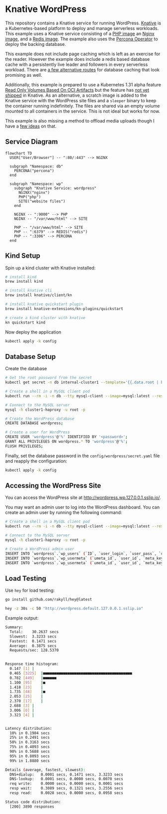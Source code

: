 # Knative WordPress

This repository contains a Knative service for running WordPress. [Knative](https://knative.dev/) is a Kubernetes-based platform to deploy and manage serverless workloads. This example uses a Knative service consisting of a [PHP image](https://hub.docker.com/_/wordpress) an [Nginx image](https://hub.docker.com/_/nginx), and a [Redis image](https://hub.docker.com/_/redis). The example also uses the [Percona Operator](https://docs.percona.com/percona-operator-for-mysql/pxc/kubectl.html) to deploy the backing database.

This example does not include page caching which is left as an exercise for the reader. However the example does include a redis based database cache with a persistently live leader and followers in every serverless workload. There are [a few alternative routes](docs/notes-on-database-cache.md) for database caching that look promising as well.

Additionally, this example is prepared to use a Kubernetes 1.31 alpha feature [Read Only Volumes Based On OCI Artifacts](https://kubernetes.io/blog/2024/08/16/kubernetes-1-31-image-volume-source/) but the feature has [not yet shipped](https://github.com/knative/serving/pull/15878) in Knative. As an alternative, a scratch image is added to the Knative service with the WordPress site files and a `sleeper` binary to keep the container running indefinitely. The files are shared via an empty volume mounted to all containers in the service. This is not ideal but works for now.

This example is also missing a method to offload media uploads though I have a [few ideas](docs/notes-on-offloading-media.md) on that.

## Service Diagram

```mermaid
flowchart TD
  USER["User/Browser"] -- ":80/:443" --> NGINX

  subgraph "Namespace: db"
    PERCONA("percona")
  end

  subgraph "Namespace: wp"
    subgraph "Knative Service: wordpress"
      NGINX("nginx")
      PHP("php")
      SITE("website files")
    end

    NGINX -- ":9000" --> PHP
    NGINX -- "/var/www/html" --> SITE

    PHP -- "/var/www/html" --> SITE
    PHP -- ":6379" --> REDIS("redis")
    PHP -- ":3306" --> PERCONA
  end
```

## Kind Setup

Spin up a kind cluster with Knative installed:

```sh
# install kind
brew install kind

# install knative cli
brew install knative/client/kn

# install knative quickstart plugin
brew install knative-extensions/kn-plugins/quickstart

# create a kind cluster with knative
kn quickstart kind
```

Now deploy the application
```sh
kubectl apply -k config
```

## Database Setup

Create the database

```sh
# Get the root password from the secret
kubectl get secret -n db internal-cluster1 --template='{{.data.root | base64decode}}{{"\n"}}'

# Create a shell in a MySQL client pod
kubectl run --rm -i -n db --tty mysql-client --image=mysql:latest --restart=Never -- bash -il

# Connect to the MySQL server
mysql -h cluster1-haproxy -u root -p

# Create the WordPress database
CREATE DATABASE wordpress;

# Create a user for WordPress
CREATE USER 'wordpress'@'%' IDENTIFIED BY '<password>';
GRANT ALL PRIVILEGES ON wordpress.* TO 'wordpress'@'%';
FLUSH PRIVILEGES;
```

Finally, set the database password in the `config/wordpress/secret.yaml` file and reapply the configuration:

```sh
kubectl apply -k config
```

## Accessing the WordPress Site

You can access the WordPress site at http://wordpress.wp.127.0.0.1.sslip.io/.

You may want an admin user to log into the WordPress dashboard. You can create an admin user by running the following command:

```sh
# Create a shell in a MySQL client pod
kubectl run --rm -i -n db --tty mysql-client --image=mysql:latest --restart=Never -- bash -il

# Connect to the MySQL server
mysql -h cluster1-haproxy -u root -p

# Create a WordPress admin user
INSERT INTO `wordpress`.`wp_users` (`ID`, `user_login`, `user_pass`, `user_nicename`, `user_email`, `user_url`, `user_registered`, `user_activation_key`, `user_status`, `display_name`) VALUES ('3', 'test', MD5('test'), 'Test User', 'test@n8.gay', '', '2025-07-06 00:00:00', '', '0', 'Test User');
INSERT INTO `wordpress`.`wp_usermeta` (`umeta_id`, `user_id`, `meta_key`, `meta_value`) VALUES (NULL, '3', 'wp_capabilities', 'a:1:{s:13:"administrator";s:1:"1";}');
INSERT INTO `wordpress`.`wp_usermeta` (`umeta_id`, `user_id`, `meta_key`, `meta_value`) VALUES (NULL, '3', 'wp_user_level', '10');
```

## Load Testing

Use `hey` for load testing:

```sh
go install github.com/rakyll/hey@latest
```

```sh
hey -z 30s -c 50 "http://wordpress.default.127.0.0.1.sslip.io"
```

Example output:
```sh
Summary:
  Total:	30.2637 secs
  Slowest:	3.3233 secs
  Fastest:	0.1471 secs
  Average:	0.3875 secs
  Requests/sec:	128.5370
  

Response time histogram:
  0.147 [1]	|
  0.465 [3225]	|■■■■■■■■■■■■■■■■■■■■■■■■■■■■■■■■■■■■■■■■
  0.782 [449]	|■■■■■■
  1.100 [95]	|■
  1.418 [23]	|
  1.735 [48]	|■
  2.053 [25]	|
  2.370 [17]	|
  2.688 [3]	|
  3.006 [0]	|
  3.323 [4]	|


Latency distribution:
  10% in 0.1984 secs
  25% in 0.2491 secs
  50% in 0.3163 secs
  75% in 0.4093 secs
  90% in 0.5688 secs
  95% in 0.8093 secs
  99% in 1.8880 secs

Details (average, fastest, slowest):
  DNS+dialup:	0.0001 secs, 0.1471 secs, 3.3233 secs
  DNS-lookup:	0.0001 secs, 0.0000 secs, 0.0070 secs
  req write:	0.0000 secs, 0.0000 secs, 0.0001 secs
  resp wait:	0.3089 secs, 0.1321 secs, 3.2556 secs
  resp read:	0.0028 secs, 0.0000 secs, 0.0958 secs

Status code distribution:
  [200]	3890 responses
```
